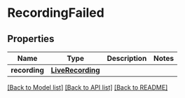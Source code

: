 # RecordingFailed

## Properties
Name | Type | Description | Notes
------------ | ------------- | ------------- | -------------
**recording** | [**LiveRecording**](LiveRecording.md) |  | 

[[Back to Model list]](../README.md#documentation-for-models) [[Back to API list]](../README.md#documentation-for-api-endpoints) [[Back to README]](../README.md)


